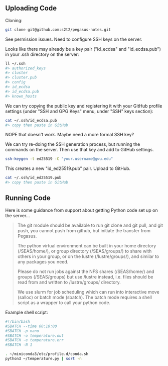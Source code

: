 
## Uploading Code

Cloning:

```sh
git clone git@github.com:s2t2/pegasus-notes.git
```

See permission issues. Need to configure SSH keys on the server.


Looks like there may already be a key pair ("id_ecdsa" and "id_ecdsa.pub") in your .ssh directory on the server:

```sh
ll ~/.ssh
#> authorized_keys
#> cluster
#> cluster.pub
#> config
#> id_ecdsa
#> id_ecdsa.pub
#> known_hosts
```

We can try copying the public key and registering it with your GitHub profile settings (under "SSH and GPG Keys" menu, under "SSH" keys section):

```sh
cat ~/.ssh/id_ecdsa.pub
#> copy then paste in GitHub
```

NOPE that doesn't work. Maybe need a more formal SSH key?


We can try re-doing the SSH generation process, but running the commands on the server. Then use that key and add to GitHub settings.

```sh
ssh-keygen -t ed25519 -C "your.username@gwu.edu"
```


This creates a new "id_ed25519.pub" pair. Upload to GitHub.

```sh
cat ~/.ssh/id_ed25519.pub
#> copy then paste in GitHub
```


## Running Code

Here is some guidance from support about getting Python code set up on the server...

> The git module should be available to run git clone and git pull, and git push, you cannot push from github, but initiate the transfer from Pegasus.
>
> The python virtual environment can be built in your home directory (/SEAS/home/<username>), or group directory (/SEAS/groups/<groupname>) to share with others in your group, or on the lustre (/lustre/groups/<groupname>), and similar to any packages you need.
>
> Please do not run jobs against the NFS shares (/SEAS/home/) and groups (/SEAS/groups) but use /lustre instead, i.e. files should be read from and written to /lustre/groups/<groupname> directory.
>
> We use slurm for job scheduling which can run into interactive move (salloc) or batch mode (sbatch). The batch mode requires a shell script as a wrapper to call your python code.

Example shell script:

```sh
#!/bin/bash
#SBATCH --time 00:10:00
#SBATCH -p nano
#SBATCH -o temperature.out
#SBATCH -e temperature.err
#SBATCH -N 1

. ~/miniconda3/etc/profile.d/conda.sh
python3 ~/temperature.py | sort -n
```
